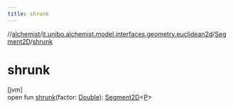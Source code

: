 ```yaml
---
title: shrunk
---
```

//[alchemist](../../../index.html)/[it.unibo.alchemist.model.interfaces.geometry.euclidean2d](../index.html)/[Segment2D](index.html)/[shrunk](shrunk.html)



# shrunk



[jvm]\
open fun [shrunk](shrunk.html)(factor: [Double](https://kotlinlang.org/api/latest/jvm/stdlib/kotlin/-double/index.html)): [Segment2D](index.html)<[P](index.html)>




